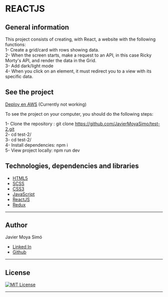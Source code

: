 # REACTJS



## General information

This project consists of creating, with React, a website with the following functions:
</br>
1- Create a grid/card with rows showing data.
</br>
2- When the screen starts, make a request to an API, in this case Ricky Morty's API, and render the data in the Grid.
</br>
3- Add dark/light mode
</br>
4- When you click on an element, it must redirect you to a view with its specific data.



## See the project
[Deploy en AWS](https://master.d37c60farjbbhs.amplifyapp.com/)  (Currently not working)

To see the project on your computer, you should do the following steps:

1- Clone the repository : git clone https://github.com/JavierMoyaSimo/test-2.git
</br>
2- cd test-2/
</br>
3- cd test-2/
</br>
4- Install dependencies: npm i
</br>
5- View project locally: npm run dev
</br>


## Technologies, dependencies and libraries


- [HTML5](https://html5.org/)
- [SCSS](https://sass-lang.com/)
- [CSS3](https://developer.mozilla.org/en-US/docs/Web/CSS)
- [JavaScript](https://www.javascript.com/)
- [ReactJS](https://es.reactjs.org/)
- [Redux](https://redux.js.org//)

---

## Author


Javier Moya Simó

- [Linked In](https://www.linkedin.com/in/javier-moya-simo/)
- [Github](https://github.com/JavierMoyaSimo)

---

## License

[![MIT License](https://img.shields.io/badge/License-MIT-green.svg)](https://choosealicense.com/licenses/mit/)

---
